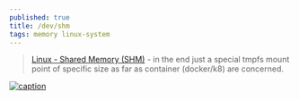 ```yaml
---
published: true
title: /dev/shm
tags: memory linux-system
---
```

> [Linux - Shared Memory (SHM)](https://datacadamia.com/os/linux/shared_memory) - in the end just a special tmpfs mount point of specific size as far as container (docker/k8) are concerned.

[![caption](https://user-images.githubusercontent.com/4101636/65818103-4931c800-e249-11e9-948a-753db12b3eba.png)](https://leekyoungil.github.io/blog/2019/09/29/About_the_dev_shm_easy_to_use_the_Linux_ramdisk.html)